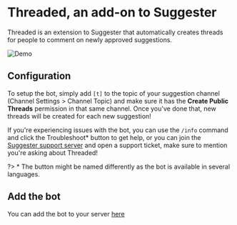 # Threaded, an add-on to Suggester 
Threaded is an extension to Suggester that automatically creates threads for people to comment on newly approved suggestions.

![Demo](https://cdn.discordapp.com/attachments/1052544153143222303/1129396368256020580/threaded_example.png)

## Configuration
To setup the bot, simply add `[t]` to the topic of your suggestion channel (Channel Settings > Channel Topic) and make sure it has the **Create Public Threads** permission in that same channel.
Once you've done that, new threads will be created for each new suggestion! 

If you're experiencing issues with the bot, you can use the `/info` command and click the Troubleshoot* button to get help, or you can join the [Suggester support server](https://suggester.js.org/support) and open a support ticket, make sure to mention you're asking about Threaded!


?> * The button might be named differently as the bot is available in several languages.

## Add the bot
You can add the bot to your server [here](https://discord.com/api/oauth2/authorize?client_id=1127542127191150643&permissions=309237924864&scope=bot%20applications.commands)
